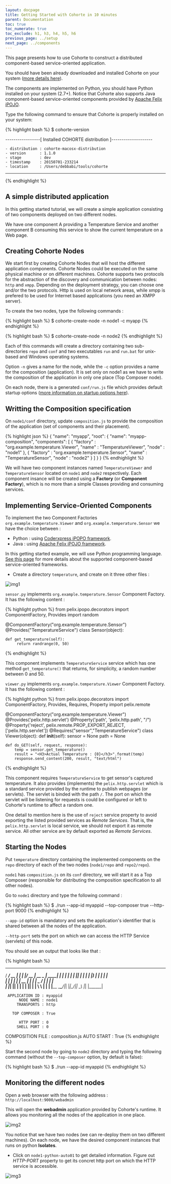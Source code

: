```yaml
---
layout: docpage
title: Getting Started with Cohorte in 10 minutes
parent: Documentation
toc: true
toc_numerate: true
toc_exclude: h1, h3, h4, h5, h6
previous_page: ../setup
next_page: ../components
---
```


This page presents how to use Cohorte to construct a distributed component-based service-oriented application. 

You should have been already downloaded and installed Cohorte on your system ([more details here](../setup)).

The components are implemented on Python, you should have Python installed on your system (2.7+). Notice that Cohorte also supports Java component-based service-oriented components provided by [Apache Felix iPOJO](http://felix.apache.org/documentation/subprojects/apache-felix-ipojo.html).

Type the following command to ensure that Cohorte is properly installed on your system:

{% highlight bash %}
$ cohorte-version

-----------------[ Installed COHORTE distribution ]--------------------

    - distribution : cohorte-macosx-distribution
    - version      : 1.1.0
    - stage        : dev
    - timestamp    : 20150701-233214
    - location     : /Users/debbabi/tools/cohorte

-----------------------------------------------------------------------	

{% endhighlight %}

## A simple distributed application

In this getting started tutorial, we will create a simple application consisting of two components deployed on two different nodes.

We have one component A providing a Temperature Service and another component B consuming this service to show the current temperature on a Web page.   


## Creating Cohorte Nodes


We start first by creating Cohorte Nodes that will host the different application components. Cohorte Nodes could be executed on the same physical machine or on different machines. Cohorte supports two protocols for the abstraction of the discovery and communication between nodes: `http` and `xmpp`. Depending on the deployment strategy, you can choose one and/or the two protocols. Http is used on local network areas, while xmpp is prefered to be used for Internet based applications (you need an XMPP server).

To create the two nodes, type the following commands : 

 {% highlight bash %}
$ cohorte-create-node -n node1 -c myapp
{% endhighlight %}

{% highlight bash %}
$ cohorte-create-node -n node2 
{% endhighlight %}

Each of this commands will create a directory containing two sub-directories `repo` and `conf` and two executables `run` and `run.bat` for unix-based and Windows operating systems.

Option `-n` gives a name for the node, while the `-c` option provides a name for the composition (application). It is set only on node1 as we have to write the composition of the application in only one place (Top Composer node).

On each node, there is a generated `conf/run.js` file which provides default startup options ([more information on startup options here](../creating-starting-nodes)). 

## Writting the Composition specification
 
On `node1/conf` directory, update `composition.js` to provide the composition of the application (set of components and their placement).

{% highlight json %}
{
    "name": "myapp",
    "root": {
        "name": "myapp-composition",
        "components": [
            {
                "factory" : "org.example.temperature.Viewer",
                "name"    : "TemperatureViewer",
                "node"    : "node1"
            },
            {
                "factory" : "org.example.temperature.Sensor",
                "name"    : "TemperatureSensor",
                "node"    : "node2"
            }
        ]
    }
} 
{% endhighlight %}

We will have two component instances named `TemperatureViewer` and `TemperatureSensor` located on `node1` and `node2` respectively. 
Each component insance will be created using a **Factory** (or **Component Factory**), which is no more than a simple Classes providing and consuming services.
 
## Implementing Service-Oriented Components

To implement the two Component Factories `org.example.temperature.Viewer` and `org.example.temperature.Sensor` we have the choice between :

* Python : using [Coderxpress iPOPO framework](http://ipopo.coderxpress.net/).
* Java : using [Apache Felix iPOJO framework](http://felix.apache.org/documentation/subprojects/apache-felix-ipojo.html). 

In this getting started example, we will use Python programming language. [See this page](../components) for more details about the supported component-based service-oriented frameworks.

* Create a directory `temperature`, and create on it three other files :

![img1](getting-started-img1.png)

`sensor.py` implements `org.example.temperature.Sensor` Component Factory. It has the following content : 

{% highlight python %}
from pelix.ipopo.decorators import ComponentFactory, Provides 
import random

@ComponentFactory("org.example.temperature.Sensor")
@Provides("TemperatureService")
class Sensor(object):
		
    def get_temperature(self):
         return randrange(0, 50)
{% endhighlight %}

This component implements `TemperatureService` service which has one method `get_temperature()` that returns, for simplicity, a random number between 0 and 50. 

`viewer.py` implements `org.example.temperature.Viewer` Component Factory. It has the following content : 

{% highlight python %}
from pelix.ipopo.decorators import ComponentFactory, Provides, Requires, Property
import pelix.remote

@ComponentFactory("org.example.temperature.Viewer")
@Provides('pelix.http.servlet')
@Property('path', 'pelix.http.path', "/")
@Property('reject', pelix.remote.PROP_EXPORT_REJECT, ['pelix.http.servlet'])
@Requires("sensor","TemperatureService")
class Viewer(object):
    def __init__(self):
        sensor = None
        path = None
		
    def do_GET(self, request, response):
        temp = sensor.get_temperature()
        result = "<H3>Actual Temperature : {0}</h3>".format(temp)
        response.send_content(200, result, "text/html")
{% endhighlight %}

This component requires `TemperatureService` to get sensor's captured temperature. It also provides (implements) the `pelix.http.servlet` which is a standard service provided by the runtime to publish webpages (or servlets). The servlet is binded with the path `/`. The port on which the servlet will be listening for requests is could be configured or left to Cohorte's runtime to affect a random one.

One detail to mention here is the use of `reject` service property to avoid exporting the listed provided services as *Remote Services*. That is, the `pelix.http.servlet` is local service, we should not export it as remote service. All other service are by default exported as *Remote Services*.

## Starting the Nodes

Put `temperature` directory containing the implemented components on the `repo` directory of each of the two nodes (`node1/repo` and `repo2/repo`).

`node1` has `composition.js` on its `conf` directory, we will start it as a Top Composer (responsible for distributing the composition specification to all other nodes).

Go to `node1` directory and type the following command : 

{% highlight bash %}
$ ./run --app-id myappid --top-composer true --http-port 9000
{% endhighlight %}

`--app-id` option is mandatory and sets the application's identifier that is shared between all the nodes of the application.

`--http-port` sets the port on which we can access the HTTP Service (servlets) of this node.

You should see an output that looks like that : 

{% highlight bash %}
   _____ ____  _    _  ____  _____ _______ ______ 
  / ____/ __ \| |  | |/ __ \|  __ \__   __|  ____|
 | |   | |  | | |__| | |  | | |__) | | |  | |__   
 | |   | |  | |  __  | |  | |  _  /  | |  |  __|  
 | |___| |__| | |  | | |__| | | \ \  | |  | |____ 
  \_____\____/|_|  |_|\____/|_|  \_\ |_|  |______|
    

     APPLICATION ID : myappid
          NODE NAME : node1
         TRANSPORTS : http

       TOP COMPOSER : True

          HTTP PORT : 0
         SHELL PORT : 0

   COMPOSITION FILE : composition.js
         AUTO START : True
{% endhighlight %}    

Start the second node by going to `node2` directory and typing the following command (without the `--top-composer` option, by default is false): 

{% highlight bash %}
$ ./run --app-id myappid 
{% endhighlight %}


## Monitoring the different nodes

Open a web browser with the following address : `http://localhost:9000/webadmin`

This will open the **webadmin** application provided by Cohorte's runtime. It allows you monitoring all the nodes of the application in one place.

![img2](getting-started-img2.png) 

You notice that we have two nodes (we can re-deploy them on two different machines).
On each node, we have the desired component instances that runs on python **Isolates**.

* Click on `node1-python-auto01` to get detailed information. Figure out *HTTP-PORT* property to get its concret http port on which the HTTP service is accessible.

![img3](getting-started-img3.png)